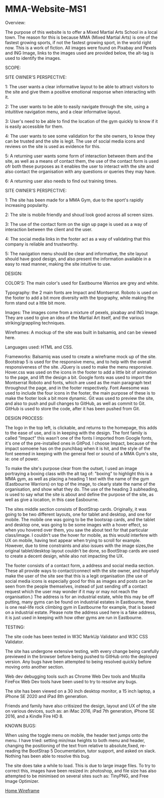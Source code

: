 # MMA-Website-MS1

Overview:

The purpose of this website is to offer a Mixed Martial Arts School in a local town. The reason for this is because MMA (Mixed Martial Arts) is one of the fastest growing sports, if not the fastest growing sport, in the world right now. This is a work of fiction. All images were found on Pixabay and Pexels and ING Image, links to the images used are provided below, the alt-tag is used to identify the images.

SCOPE:

SITE OWNER'S PERSPECTIVE:

1: The user wants a clear informative layout to be able to attract visitors to the site and give them a positive emotional response when interacting with it.

2: The user wants to be able to easily navigate through the site, using a intuititive navigation menu, and a clear informative layout.

3: User's need to be able to find the location of the gym quickly to know if it is easily accessible for them.

4: The user wants to see some validation for the site owners, to know they can be trusted and the site is legit. The use of social media icons and reviews on the site is used as evidence for this.

5: A returning user wants some form of interaction between them and the site, as well as a means of contact them, the use of the contact form is used ofr both these purposes as it enables the user to interact with the site and also contact the organisation with any questions or queries they may have.

6: A returning user also needs to find out training times.

SITE OWNER'S PERSPECTIVE:

1: The site has been made for a MMA Gym, due to the sport's rapidly increasing popularity.

2: The site is mobile friendly and shoud look good across all screen sizes.

3: The use of the contact form on the sign up page is used as a way of interaction between the client and the user.

4: The social media links in the footer act as a way of validating that this company is reliable and trustworthy.

5: The navigation menu should be clear and informative, the site layout should have good design, and also present the information available in a easy to read manner, making the site intuitive to use.

DESIGN:

COLOR'S: The main color's used for Eastbourne Warrios are grey and white. 

Typography: the 2 main fonts are Impact and Montserrat. Roboto is used on the footer to add a bit more diversity with the tpography, while making the form stand out a lttle bit more.

Images: The images come from a mixture of pexels, pixabay and ING Image. They are used to give an idea of the Martial Art itself, and the various striking/grappling techniques.

Wireframes: A mockup of the site was built in balsamiq, and can be viewed here.



Languages used: HTML and CSS.

Frameworks: Balsamiq was used to create a wireframe mock up of the site.
            Bootstrap 5 is used for the responsive menu, and to help with the overall responsiveness of the site.
            JQuery is used to make the menu responsive.
            Hover.css was used on the icons in the footer to add a little bit of animation to the page, and lift the design a bit.
            Google fonts was used to import the Montserrat Roboto and fonts, which are used as the main paragraph text throughout the page, and in the footer respectively.
            Font Awesome was used to include the four icons in the footer, the main purpose of these is to make the footer look a bit more dynamic.
            Git was used to preview the site, and also to push and pull changes to GitHub, as well as commit to Git.
            GitHub is used to store the code, after it has been pushed from Git.
            
            
DESIGN PROCESS:

The logo in the top left, is clickable, and returns to the homepage, this adds to the ease of use, and is in keeping with the design. The font family is called "Impact" this wasn't one of the fonts I imported from Google fonts, it's one of the pre-installed ones in GitPod. I choose Impact, because of the impact somoene has on the punchbag when it is hit, and the style of the font seemed in keeping with the general feel or sound of a MMA Gym's site, ie: one of power.

To make the site's purpose clear from the outset, I used an image portraying a boxing class with the alt tag of: "boxing" to highlight this is a MMA gym, as well as placing a heading 1 text with the name of the gym (Eastbourne Warriors) on top of the image, to clearly state the name of the organisation, and show what they do. The use of the heading 3 subheading, is used to say what the site is about and define the purpose of the site, as well as give a location, in this case Easbourne.

The sites middle section consists of BootStrap cards. Originally, it was going to be two different layouts, one for tablet and desktop, and one for mobile. The mobile one was going to be the bootsrap cards, and the tablet and desktop one, was going to be some images with a hover effect, so when you hovered over them, you saw the about text for that particular class/image. I couldn't use the hover for mobile, as this would interfere with UX on mobile, having text appear when trying to scroll for example. However, due to time constraints and also issues with the image sizes,the original tablet/desktop layout couldn't be done, so BootStrap cards are used to create a decent design, while also not impacting the UX. 

The footer consists of a contact form, a address and social media section. These all provide ways to contact/connect with the site owner, and hopefuly make the user of the site see that this is a legit organisation (the use of social media icons is especially good for this as images and posts can be seen from the people themselves, instead of just sending off a contact request which the user may wonder if it may or may not reach the organisation.) The address is for an industrial estate, while this may be off putting, many gyms can be found on industrial estates in Eastbourne, there is one real-life rock climbing gym in Eastbourne for example, that is based on a industrial estate. Please note the address used here is  a fake address, it is just used in keeping with how other gyms are run in Eastbourne.  

TESTING: 

The site code has been tested in W3C MarkUp Validator and W3C CSS Validator. 

The site has undergone extensive testing, with every change being carefully previewed in the browser before being pushed to GitHub onto the deployed version. Any bugs have been attempted to being resolved quickly before moving onto another section. 

Web dev debugging tools such as Chrome Web Dev tools and Mozilla FireFox Web Dev tools have been used to try to resolve any bugs. 

The site has been viewed on a 30 inch desktop monitor, a 15 inch laptop, a iPhone SE 2020 and iPad 8th generation. 

Friends and family have also critisized the design, layout and UX of the site on various devices, such as: an iMac 2016, iPad 7th generation, iPhone SE 2016, and a Kindle Fire HD 8.

KNOWN BUGS:

When using the toggle menu on mobile, the header text jumps onto the menu. I have tried: setting min/max heights to both menu and header, changing the positioning of the text from relative to absolute,fixed, re-reading the BootStrap 5 Documentation, tutor support, and asked on slack. Nothing has been able to resolve this bug. 

The site does take a while to load. This is due to large image files. To try to correct this, images have been resized in: photoshop, and file size has also attempted to be minimised on several sites such as: TinyPNG, and Free Image Optimizer. 


[Home Wireframe](/ci-docs/MMA-mockup-pdf.)

